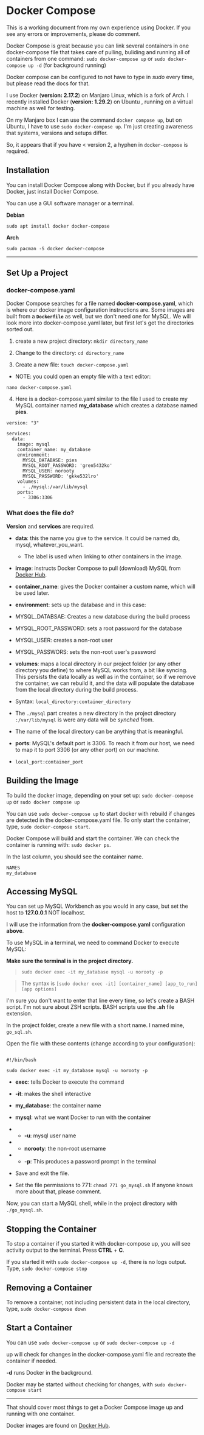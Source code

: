 # Docker Compose

This is a working document from my own experience using Docker. If you see any errors or improvements, please do comment.

Docker Compose is great because you can link several containers in one docker-compose file that takes care of pulling, buliding and running all of containers from one command: `sudo docker-compose up` or `sudo docker-compose up -d` (for background running)

Docker compose can be configured to not have to type in *sudo* every time, but please read the docs for that.

I use Docker (**version: 2.17.2**) on Manjaro Linux, which is a fork of Arch. I recently installed Docker (**version: 1.29.2**) on Ubuntu , running on a virtual machine as well for testing.

On my Manjaro box I can use the command `docker compose up`, but on Ubuntu, I have to use `sudo docker-compose up`. I'm just creating awareness that systems, versions and setups differ.

So, it appears that if you have < version 2, a hyphen in `docker-compose` is required.

## Installation

You can install Docker Compose along with Docker, but if you already have Docker, just install Docker Compose.

You can use a GUI software manager or a terminal.

**Debian**

`sudo apt install docker docker-compose`

**Arch**

`sudo pacman -S docker docker-compose`

---

## Set Up a Project

### docker-compose.yaml

Docker Compose searches for a file named **docker-compose.yaml**, which is where our docker image configuration instructions are. Some images are built from a **`Dockerfile`** as well, but we don't need one for MySQL. We will look more into docker-compose.yaml later, but first let's get the directories sorted out.

1) create a new project directory: `mkdir directory_name`

2) Change to the directory: `cd directory_name`

3) Create a new file: `touch docker-compose.yaml`

- NOTE: you could open an empty file with a text editor:

`nano docker-compose.yaml`

4) Here is a docker-compose.yaml similar to the file I used to create my MySQL container named **my_database** which creates a database named **pies**.

```
version: "3"

services:
  data:
    image: mysql
    container_name: my_database
    environment:
      MYSQL_DATABASE: pies
      MYSQL_ROOT_PASSWORD: 'gren5432ko'
      MYSQL_USER: norooty
      MYSQL_PASSWORD: 'gkke532lro'
    volumes:
      - ./mysql:/var/lib/mysql
    ports:
      - 3306:3306

```

### What does the file do?

**Version** and **services** are required.

- **data**: this the name you give to the service. It could be named db, mysql, whatever_you_want.  
    + The label is used when linking to other containers in the image.

- **image**: instructs Docker Compose to pull (download) MySQL from [Docker Hub](https://hub.docker.com/_/mysql).

- **container_name**: gives the Docker container a custom name, which will be used later.

- **environment**: sets up the database and in this case:

+ MYSQL_DATABSAE: Creates a new database during the build process

+ MYSQL_ROOT_PASSWORD: sets a root password for the database

+ MYSQL_USER: creates a non-root user

+ MYSQL_PASSWORS: sets the non-root user's password

- **volumes**: maps a local directory in our project folder (or any other directory you define) to where MySQL works from, a bit like syncing. This persists the data locally as well as in the container, so if we remove the container, we can rebuild it, and the data will populate the database from the local directory during the build process.

+ Syntax: `local_directory:container_directory`

+ The `./mysql` part creates a new directory in the project directory `:/var/lib/mysql` is were any data will be *synched* from.

+ The name of the local directory can be anything that is meaningful.

- **ports**: MySQL's default port is 3306. To reach it from our host, we need to map it to port 3306 (or any other port) on our machine.

+ `local_port:container_port`

## Building the Image

To build the docker image, depending on your set up: `sudo docker-compose up` or `sudo docker compose up`

You can use `sudo docker-compose up` to start docker with rebuild if changes are detected in the docker-compose.yaml file. To only start the container, type, `sudo docker-compose start`.

Docker Compose will build and start the container. We can check the container is running with: `sudo docker ps`.

In the last column, you should see the container name.

```
NAMES  
my_database

```

## Accessing MySQL

You can set up MySQL Workbench as you would in any case, but set the host to **127.0.0.1** NOT localhost.

I will use the information from the **docker-compose.yaml** configuration **above**.

To use MySQL in a terminal, we need to command Docker to execute MySQL:

**Make sure the terminal is in the project directory.**
> `sudo docker exec -it my_database mysql -u norooty -p`

> The syntax is `[sudo docker exec -it] [container_name] [app_to_run] [app options]`

I'm sure you don't want to enter that line every time, so let's create a BASH script. I'm not sure about ZSH scripts. BASH scripts use the **.sh** file extension.

In the project folder, create a new file with a short name. I named mine, `go_sql.sh`.

Open the file with these contents (change according to your configuration):

```

#!/bin/bash

sudo docker exec -it my_database mysql -u norooty -p

```

- **exec**: tells Docker to execute the command

- **-it**: makes the shell interactive

- **my_database**: the container name

- **mysql**: what we want Docker to run with the container

- - **-u**: mysql user name

- - **norooty**: the non-root username

- - **-p**: This produces a password prompt in the terminal

- Save and exit the file.

- Set the file permissions to 771: `chmod 771 go_mysql.sh` If anyone knows more about that, please comment.

Now, you can start a MySQL shell, while in the project directory with `./go_mysql.sh`.

## Stopping the Container

To stop a container if you started it with docker-compose up, you will see activity output to the terminal. Press **CTRL** + **C**.

If you started it with `sudo docker-compose up -d`, there is no logs output. Type, `sudo docker-compose stop`

## Removing a Container

To remove a container, not including persistent data in the local directory, type, `sudo docker-compose down`

## Start a Container

You can use `sudo docker-compose up` or `sudo docker-compose up -d`

up will check for changes in the docker-compose.yaml file and recreate the container if needed.

**-d** runs Docker in the background.

Docker may be started without checking for changes, with `sudo docker-compose start`

---

That should cover most things to get a Docker Compose image up and running with one container.

Docker images are found on [Docker Hub](https://hub.docker.com/_/mysql).